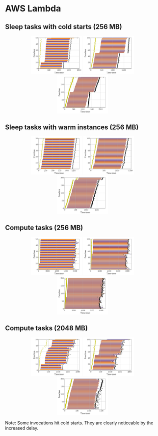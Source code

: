 # AWS Lambda

## Sleep tasks with cold starts (256 MB)
<p align="center">
  <img width="33%" src="run-experiment/plots/sleep_size=50.png"></img>
  <img width="33%" src="run-experiment/plots/sleep_size=100.png"></img>
  <img width="33%" src="run-experiment/plots/sleep_size=200.png"></img>
</p>

## Sleep tasks with warm instances (256 MB)
<p align="center">
  <img width="33%" src="run-experiment/plots/sleep_warm_size=50.png"></img>
  <img width="33%" src="run-experiment/plots/sleep_warm_size=100.png"></img>
  <img width="33%" src="run-experiment/plots/sleep_warm_size=200.png"></img>
</p>

## Compute tasks (256 MB)
<p align="center">
  <img width="33%" src="run-experiment/plots/work_size=50.png"></img>
  <img width="33%" src="run-experiment/plots/work_size=100.png"></img>
  <img width="33%" src="run-experiment/plots/work_size=200.png"></img>
</p>

## Compute tasks (2048 MB)
<p align="center">
  <img width="33%" src="run-experiment/plots/work2g_size=50.png"></img>
  <img width="33%" src="run-experiment/plots/work2g_size=100.png"></img>
  <img width="33%" src="run-experiment/plots/work2g_size=200.png"></img>
</p>

Note: Some invocations hit cold starts. They are clearly noticeable by the increased delay.